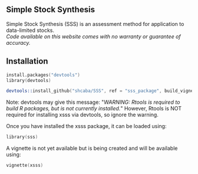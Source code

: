 ## Simple Stock Synthesis 

Simple Stock Synthesis (SSS) is an assessment method for application to data-limited stocks.  
*Code available on this website comes with no warranty or guarantee of accuracy.*

## Installation

```S
install.packages("devtools")
library(devtools)

devtools::install_github("shcaba/SSS", ref = "sss_package", build_vignettes = TRUE)
```

Note: devtools may give this message: "*WARNING: Rtools is required to build R packages, but is not currently installed.*" However, Rtools is NOT required for installing xsss via devtools, so ignore the warning.

Once you have installed the xsss package, it can be loaded using:

```S
library(sss)
```
A vignette is not yet available but is being created and will be available using:

```S
vignette(xsss)
```

